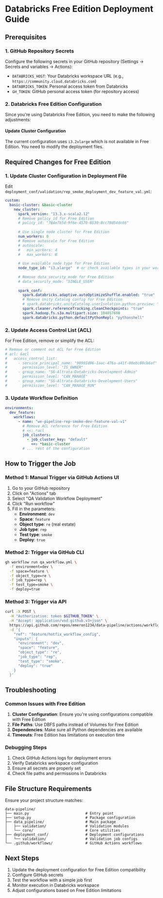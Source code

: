 # Databricks Free Edition Deployment Guide

## Prerequisites

### 1. GitHub Repository Secrets
Configure the following secrets in your GitHub repository (Settings → Secrets and variables → Actions):

- `DATABRICKS_HOST`: Your Databricks workspace URL (e.g., `https://community.cloud.databricks.com`)
- `DATABRICKS_TOKEN`: Personal access token from Databricks
- `GH_TOKEN`: GitHub personal access token (for repository access)

### 2. Databricks Free Edition Configuration

Since you're using Databricks Free Edition, you need to make the following adjustments:

#### Update Cluster Configuration
The current configuration uses `i3.2xlarge` which is not available in Free Edition. You need to modify the deployment files.

## Required Changes for Free Edition

### 1. Update Cluster Configuration in Deployment File

Edit `deployment_conf/validation/rep_smoke_deployment_dev_feature_val.yml`:

```yaml
custom:
  basic-cluster: &basic-cluster
    new_cluster:
      spark_version: "13.3.x-scala2.12"
      # Remove policy_id for Free Edition
      # policy_id: "784e7b5d-9f6e-4570-8530-8cc78d54dc66"
      
      # Use single node cluster for Free Edition
      num_workers: 0
      # Remove autoscale for Free Edition
      # autoscale:
      #   min_workers: 4
      #   max_workers: 8
      
      # Use available node type for Free Edition
      node_type_id: "i3.xlarge"  # or check available types in your workspace
      
      # Remove data_security_mode for Free Edition
      # data_security_mode: "SINGLE_USER"
      
      spark_conf:
        spark.databricks.adaptive.autoOptimizeShuffle.enabled: "true"
        # Remove Unity Catalog config for Free Edition
        # spark.databricks.unityCatalog.userIsolation.python.preview: "true"
        spark.cleaner.referenceTracking.cleanCheckpoints: "true"
        spark.hadoop.fs.s3a.multipart.size: 104857600
        spark.databricks.python.defaultPythonRepl: "pythonshell"
```

### 2. Update Access Control List (ACL)

For Free Edition, remove or simplify the ACL:

```yaml
# Remove or comment out ACL for Free Edition
# acl: &acl
#   access_control_list:
#     - service_principal_name: "98901d96-1aac-476a-a41f-08ebc08cb6af"
#       permission_level: "IS_OWNER"
#     - group_name: "SG-Altrata-Databricks-Development-Admin"
#       permission_level: "CAN_MANAGE"
#     - group_name: "SG-Altrata-Databricks-Development-Users"
#       permission_level: "CAN_MANAGE_RUN"
```

### 3. Update Workflow Definition

```yaml
environments:
  dev_feature:
    workflows:
      - name: "we-pipeline-rep-smoke-dev-feature-val-v1"
        # Remove ACL reference for Free Edition
        # <<: *acl
        job_clusters:
          - job_cluster_key: "default"
            <<: *basic-cluster
        # ... rest of the configuration
```

## How to Trigger the Job

### Method 1: Manual Trigger via GitHub Actions UI

1. Go to your GitHub repository
2. Click on "Actions" tab
3. Select "QA Validation Workflow Deployment"
4. Click "Run workflow"
5. Fill in the parameters:
   - **Environment**: `dev`
   - **Space**: `feature`
   - **Object type**: `re` (real estate)
   - **Job type**: `rep`
   - **Test type**: `smoke`
   - **Deploy**: `true`

### Method 2: Trigger via GitHub CLI

```bash
gh workflow run qa_workflow.yml \
  -f environment=dev \
  -f space=feature \
  -f object_type=re \
  -f job_type=rep \
  -f test_type=smoke \
  -f deploy=true
```

### Method 3: Trigger via API

```bash
curl -X POST \
  -H "Authorization: token $GITHUB_TOKEN" \
  -H "Accept: application/vnd.github.v3+json" \
  https://api.github.com/repos/emeron1234/data-pipeline/actions/workflows/qa_workflow.yml/dispatches \
  -d '{
    "ref": "feature/hotfix_workflow_config",
    "inputs": {
      "environment": "dev",
      "space": "feature",
      "object_type": "re",
      "job_type": "rep",
      "test_type": "smoke",
      "deploy": "true"
    }
  }'
```

## Troubleshooting

### Common Issues with Free Edition

1. **Cluster Configuration**: Ensure you're using configurations compatible with Free Edition
2. **File Paths**: Use DBFS paths instead of Volumes for Free Edition
3. **Dependencies**: Make sure all Python dependencies are available
4. **Timeouts**: Free Edition has limitations on execution time

### Debugging Steps

1. Check GitHub Actions logs for deployment errors
2. Verify Databricks workspace configuration
3. Ensure all secrets are properly set
4. Check file paths and permissions in Databricks

## File Structure Requirements

Ensure your project structure matches:
```
data-pipeline/
├── main.py                          # Entry point
├── setup.py                         # Package configuration
├── data_pipeline/                   # Main package
│   ├── validation/                  # Validation modules
│   └── core/                        # Core utilities
├── deployment_conf/                 # Deployment configurations
│   └── validation/                  # Validation job configs
└── .github/workflows/               # GitHub Actions workflows
```

## Next Steps

1. Update the deployment configuration for Free Edition compatibility
2. Configure GitHub secrets
3. Test the workflow with a simple job first
4. Monitor execution in Databricks workspace
5. Adjust configurations based on Free Edition limitations